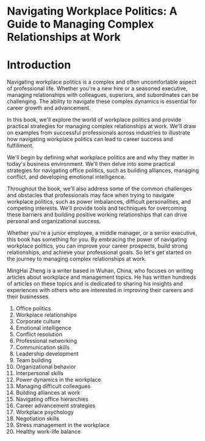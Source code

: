 # Navigating Workplace Politics: A Guide to Managing Complex Relationships at Work

# Introduction

Navigating workplace politics is a complex and often uncomfortable aspect of professional life. Whether you're a new hire or a seasoned executive, managing relationships with colleagues, superiors, and subordinates can be challenging. The ability to navigate these complex dynamics is essential for career growth and advancement.

In this book, we'll explore the world of workplace politics and provide practical strategies for managing complex relationships at work. We'll draw on examples from successful professionals across industries to illustrate how navigating workplace politics can lead to career success and fulfillment.

We'll begin by defining what workplace politics are and why they matter in today's business environment. We'll then delve into some practical strategies for navigating office politics, such as building alliances, managing conflict, and developing emotional intelligence.

Throughout the book, we'll also address some of the common challenges and obstacles that professionals may face when trying to navigate workplace politics, such as power imbalances, difficult personalities, and competing interests. We'll provide tools and techniques for overcoming these barriers and building positive working relationships that can drive personal and organizational success.

Whether you're a junior employee, a middle manager, or a senior executive, this book has something for you. By embracing the power of navigating workplace politics, you can improve your career prospects, build strong relationships, and achieve your professional goals. So let's get started on the journey to managing complex relationships at work.

MingHai Zheng is a writer based in Wuhan, China, who focuses on writing articles about workplace and management topics. He has written hundreds of articles on these topics and is dedicated to sharing his insights and experiences with others who are interested in improving their careers and their businesses.



1. Office politics
2. Workplace relationships
3. Corporate culture
4. Emotional intelligence
5. Conflict resolution
6. Professional networking
7. Communication skills
8. Leadership development
9. Team building
10. Organizational behavior
11. Interpersonal skills
12. Power dynamics in the workplace
13. Managing difficult colleagues
14. Building alliances at work
15. Navigating office hierarchies
16. Career advancement strategies
17. Workplace psychology
18. Negotiation skills
19. Stress management in the workplace
20. Healthy work-life balance


